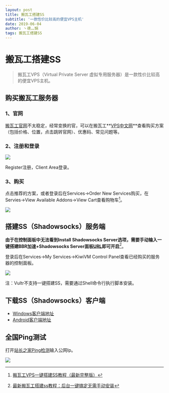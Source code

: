 ```yaml
---
layout: post
title: 搬瓦工搭建SS
subtitle: '一款性价比较高的便宜VPS主机'
date: 2019-06-04
author: 丶德灬锅
tags: 搬瓦工搭建SS
---
```


# 搬瓦工搭建SS

> 搬瓦工VPS（Virtual Private Server 虚拟专用服务器）是一款性价比较高的便宜VPS主机。

## 购买搬瓦工服务器

### 1、官网

[搬瓦工官网](https://bwh88.net/)不太稳定，经常变换的官，可以在搬瓦工**[VPS中文网](https://banwagong.cn/)**查看购买方案（包括价格、位置，点击跳转官网）、优惠码、常见问题等。

### 2、注册和登录

![](https://cdn.jsdelivr.net/gh/ldy/ldy.github.io@master/screenshot/2019-06-04-搬瓦工搭建SS-注册登录.png)

Register注册，Client Area登录。

### 3、购买

点击推荐的方案，或者登录后在Services->Order New Services购买，在Servies->View Available Addons->View Cart查看购物车[^1]。

![](https://cdn.jsdelivr.net/gh/ldy/ldy.github.io@master/screenshot/2019-06-04-搬瓦工搭建SS-购买.png)

## 搭建SS（Shadowsocks）服务端

**由于在控制面板中无法看到Install Shadowsocks Server选项，需要手动输入一键搭建BBR加速+Shadowsocks Server面板[URL](https://kiwivm.64clouds.com/preloader.php?load=/main-exec.php?mode=extras_shadowsocks)即可开启**[^2]。

登录后在Services->My Services->KiwiVM Control Panel查看已经购买的服务器的控制面板。

![](https://cdn.jsdelivr.net/gh/ldy/ldy.github.io@master/screenshot/2019-06-04-搬瓦工搭建SS-控制面板.png)

注：Vultr不支持一键搭建SS，需要通过Shell命令行执行脚本安装。

## 下载SS（Shadowsocks）客户端

- [Windows客户端地址](https://github.com/shadowsocks/shadowsocks-windows/releases/)
- [Android客户端地址](https://github.com/shadowsocks/shadowsocks-android/releases/)

## 全国Ping测试

打开[站长之家Ping检测](http://ping.chinaz.com/)输入公网Ip。

![](https://cdn.jsdelivr.net/gh/ldy/ldy.github.io@master/screenshot/2019-06-04-搬瓦工搭建SS-Ping检测.png)

[^1]: [搬瓦工VPS一键搭建SS教程（最新完整版）](https://www.textarea.com/Bandwagonhost/ban-wagong-vps-yijian-dajian-ss-jiaocheng-zuixin-wanzhengban-1007/?language=zh)
[^2]: [最新搬瓦工搭建ss教程：后台一键搞定无需手动安装](https://www.freeluffy.com/bandwagon-host-ss/)